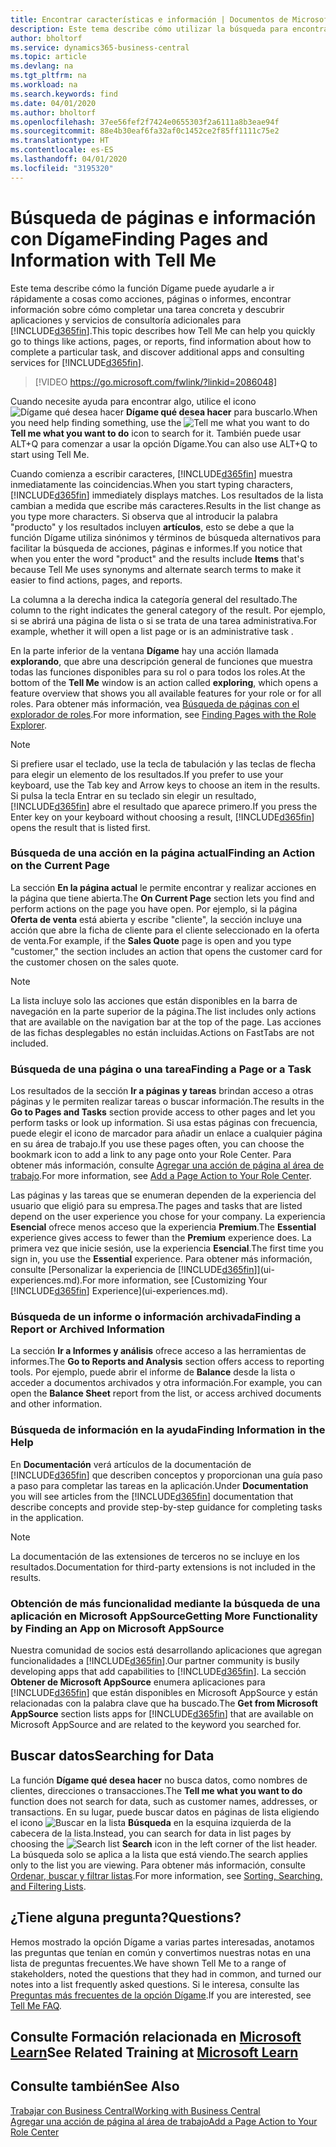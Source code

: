 ```yaml
---
title: Encontrar características e información | Documentos de Microsoft
description: Este tema describe cómo utilizar la búsqueda para encontrar acciones, páginas, informes, documentación y datos, así como otras aplicaciones y servicios de consultoría.
author: bholtorf
ms.service: dynamics365-business-central
ms.topic: article
ms.devlang: na
ms.tgt_pltfrm: na
ms.workload: na
ms.search.keywords: find
ms.date: 04/01/2020
ms.author: bholtorf
ms.openlocfilehash: 37ee56fef2f7424e0655303f2a6111a8b3eae94f
ms.sourcegitcommit: 88e4b30eaf6fa32af0c1452ce2f85ff1111c75e2
ms.translationtype: HT
ms.contentlocale: es-ES
ms.lasthandoff: 04/01/2020
ms.locfileid: "3195320"
---
```

# <a name="finding-pages-and-information-with-tell-me"></a><span data-ttu-id="32a22-103">Búsqueda de páginas e información con Dígame</span><span class="sxs-lookup"><span data-stu-id="32a22-103">Finding Pages and Information with Tell Me</span></span>  
<span data-ttu-id="32a22-104">Este tema describe cómo la función Dígame puede ayudarle a ir rápidamente a cosas como acciones, páginas o informes, encontrar información sobre cómo completar una tarea concreta y descubrir aplicaciones y servicios de consultoría adicionales para [!INCLUDE[d365fin](includes/d365fin_md.md)].</span><span class="sxs-lookup"><span data-stu-id="32a22-104">This topic describes how Tell Me can help you quickly go to things like actions, pages, or reports, find information about how to complete a particular task, and discover additional apps and consulting services for [!INCLUDE[d365fin](includes/d365fin_md.md)].</span></span>  


> [!VIDEO https://go.microsoft.com/fwlink/?linkid=2086048]

<span data-ttu-id="32a22-105">Cuando necesite ayuda para encontrar algo, utilice el icono ![Dígame qué desea hacer](media/ui-search/search.png "Buscar página o informe") **Dígame qué desea hacer** para buscarlo.</span><span class="sxs-lookup"><span data-stu-id="32a22-105">When you need help finding something, use the ![Tell me what you want to do](media/ui-search/search.png "Search for Page or Report") **Tell me what you want to do** icon to search for it.</span></span> <span data-ttu-id="32a22-106">También puede usar ALT+Q para comenzar a usar la opción Dígame.</span><span class="sxs-lookup"><span data-stu-id="32a22-106">You can also use ALT+Q to start using Tell Me.</span></span>

<span data-ttu-id="32a22-107">Cuando comienza a escribir caracteres, [!INCLUDE[d365fin](includes/d365fin_md.md)] muestra inmediatamente las coincidencias.</span><span class="sxs-lookup"><span data-stu-id="32a22-107">When you start typing characters, [!INCLUDE[d365fin](includes/d365fin_md.md)] immediately displays matches.</span></span> <span data-ttu-id="32a22-108">Los resultados de la lista cambian a medida que escribe más caracteres.</span><span class="sxs-lookup"><span data-stu-id="32a22-108">Results in the list change as you type more characters.</span></span> <span data-ttu-id="32a22-109">Si observa que al introducir la palabra "producto" y los resultados incluyen **artículos**, esto se debe a que la función Dígame utiliza sinónimos y términos de búsqueda alternativos para facilitar la búsqueda de acciones, páginas e informes.</span><span class="sxs-lookup"><span data-stu-id="32a22-109">If you notice that when you enter the word "product" and the results include **Items** that's because Tell Me uses synonyms and alternate search terms to make it easier to find actions, pages, and reports.</span></span>

<span data-ttu-id="32a22-110">La columna a la derecha indica la categoría general del resultado.</span><span class="sxs-lookup"><span data-stu-id="32a22-110">The column to the right indicates the general category of the result.</span></span> <span data-ttu-id="32a22-111">Por ejemplo, si se abrirá una página de lista o si se trata de una tarea administrativa.</span><span class="sxs-lookup"><span data-stu-id="32a22-111">For example, whether it will open a list page or is an administrative task .</span></span>  

<span data-ttu-id="32a22-112">En la parte inferior de la ventana **Dígame** hay una acción llamada **explorando**, que abre una descripción general de funciones que muestra todas las funciones disponibles para su rol o para todos los roles.</span><span class="sxs-lookup"><span data-stu-id="32a22-112">At the bottom of the **Tell Me** window is an action called **exploring**, which opens a feature overview that shows you all available features for your role or for all roles.</span></span> <span data-ttu-id="32a22-113">Para obtener más información, vea [Búsqueda de páginas con el explorador de roles](ui-role-explorer.md).</span><span class="sxs-lookup"><span data-stu-id="32a22-113">For more information, see [Finding Pages with the Role Explorer](ui-role-explorer.md).</span></span>

> [!NOTE]  
>   <span data-ttu-id="32a22-114">Si prefiere usar el teclado, use la tecla de tabulación y las teclas de flecha para elegir un elemento de los resultados.</span><span class="sxs-lookup"><span data-stu-id="32a22-114">If you prefer to use your keyboard, use the Tab key and Arrow keys to choose an item in the results.</span></span> <span data-ttu-id="32a22-115">Si pulsa la tecla Entrar en su teclado sin elegir un resultado, [!INCLUDE[d365fin](includes/d365fin_md.md)] abre el resultado que aparece primero.</span><span class="sxs-lookup"><span data-stu-id="32a22-115">If you press the Enter key on your keyboard without choosing a result, [!INCLUDE[d365fin](includes/d365fin_md.md)] opens the result that is listed first.</span></span>

### <a name="finding-an-action-on-the-current-page"></a><span data-ttu-id="32a22-116">Búsqueda de una acción en la página actual</span><span class="sxs-lookup"><span data-stu-id="32a22-116">Finding an Action on the Current Page</span></span>
<span data-ttu-id="32a22-117">La sección **En la página actual** le permite encontrar y realizar acciones en la página que tiene abierta.</span><span class="sxs-lookup"><span data-stu-id="32a22-117">The **On Current Page** section lets you find and perform actions on the page you have open.</span></span> <span data-ttu-id="32a22-118">Por ejemplo, si la página **Oferta de venta** está abierta y escribe "cliente", la sección incluye una acción que abre la ficha de cliente para el cliente seleccionado en la oferta de venta.</span><span class="sxs-lookup"><span data-stu-id="32a22-118">For example, if the **Sales Quote** page is open and you type "customer," the section includes an action that opens the customer card for the customer chosen on the sales quote.</span></span>

> [!NOTE]  
>   <span data-ttu-id="32a22-119">La lista incluye solo las acciones que están disponibles en la barra de navegación en la parte superior de la página.</span><span class="sxs-lookup"><span data-stu-id="32a22-119">The list includes only actions that are available on the navigation bar at the top of the page.</span></span> <span data-ttu-id="32a22-120">Las acciones de las fichas desplegables no están incluidas.</span><span class="sxs-lookup"><span data-stu-id="32a22-120">Actions on FastTabs are not included.</span></span>  

### <a name="finding-a-page-or-a-task"></a><span data-ttu-id="32a22-121">Búsqueda de una página o una tarea</span><span class="sxs-lookup"><span data-stu-id="32a22-121">Finding a Page or a Task</span></span>
<span data-ttu-id="32a22-122">Los resultados de la sección **Ir a páginas y tareas** brindan acceso a otras páginas y le permiten realizar tareas o buscar información.</span><span class="sxs-lookup"><span data-stu-id="32a22-122">The results in the **Go to Pages and Tasks** section provide access to other pages and let you perform tasks or look up information.</span></span> <span data-ttu-id="32a22-123">Si usa estas páginas con frecuencia, puede elegir el icono de marcador para añadir un enlace a cualquier página en su área de trabajo.</span><span class="sxs-lookup"><span data-stu-id="32a22-123">If you use these pages often, you can choose the bookmark icon to add a link to any page onto your Role Center.</span></span> <span data-ttu-id="32a22-124">Para obtener más información, consulte [Agregar una acción de página al área de trabajo](ui-bookmarks.md).</span><span class="sxs-lookup"><span data-stu-id="32a22-124">For more information, see [Add a Page Action to Your Role Center](ui-bookmarks.md).</span></span>

<span data-ttu-id="32a22-125">Las páginas y las tareas que se enumeran dependen de la experiencia del usuario que eligió para su empresa.</span><span class="sxs-lookup"><span data-stu-id="32a22-125">The pages and tasks that are listed depend on the user experience you chose for your company.</span></span> <span data-ttu-id="32a22-126">La experiencia **Esencial** ofrece menos acceso que la experiencia **Premium**.</span><span class="sxs-lookup"><span data-stu-id="32a22-126">The **Essential** experience gives access to fewer than the **Premium** experience does.</span></span> <span data-ttu-id="32a22-127">La primera vez que inicie sesión, use la experiencia **Esencial**.</span><span class="sxs-lookup"><span data-stu-id="32a22-127">The first time you sign in, you use the **Essential** experience.</span></span> <span data-ttu-id="32a22-128">Para obtener más información, consulte [Personalizar la experiencia de [!INCLUDE[d365fin](includes/d365fin_md.md)]](ui-experiences.md).</span><span class="sxs-lookup"><span data-stu-id="32a22-128">For more information, see [Customizing Your [!INCLUDE[d365fin](includes/d365fin_md.md)] Experience](ui-experiences.md).</span></span>

### <a name="finding-a-report-or-archived-information"></a><span data-ttu-id="32a22-129">Búsqueda de un informe o información archivada</span><span class="sxs-lookup"><span data-stu-id="32a22-129">Finding a Report or Archived Information</span></span>
<span data-ttu-id="32a22-130">La sección **Ir a Informes y análisis** ofrece acceso a las herramientas de informes.</span><span class="sxs-lookup"><span data-stu-id="32a22-130">The **Go to Reports and Analysis** section offers access to reporting tools.</span></span> <span data-ttu-id="32a22-131">Por ejemplo, puede abrir el informe de **Balance** desde la lista o acceder a documentos archivados y otra información.</span><span class="sxs-lookup"><span data-stu-id="32a22-131">For example, you can open the **Balance Sheet** report from the list, or access archived documents and other information.</span></span>  

### <a name="finding-information-in-the-help"></a><span data-ttu-id="32a22-132">Búsqueda de información en la ayuda</span><span class="sxs-lookup"><span data-stu-id="32a22-132">Finding Information in the Help</span></span>
<span data-ttu-id="32a22-133">En **Documentación** verá artículos de la documentación de [!INCLUDE[d365fin](includes/d365fin_md.md)] que describen conceptos y proporcionan una guía paso a paso para completar las tareas en la aplicación.</span><span class="sxs-lookup"><span data-stu-id="32a22-133">Under **Documentation** you will see articles from the [!INCLUDE[d365fin](includes/d365fin_md.md)] documentation that describe concepts and provide step-by-step guidance for completing tasks in the application.</span></span>    

> [!NOTE]  
> <span data-ttu-id="32a22-134">La documentación de las extensiones de terceros no se incluye en los resultados.</span><span class="sxs-lookup"><span data-stu-id="32a22-134">Documentation for third-party extensions is not included in the results.</span></span>

### <a name="getting-more-functionality-by-finding-an-app-on-microsoft-appsource"></a><span data-ttu-id="32a22-135">Obtención de más funcionalidad mediante la búsqueda de una aplicación en Microsoft AppSource</span><span class="sxs-lookup"><span data-stu-id="32a22-135">Getting More Functionality by Finding an App on Microsoft AppSource</span></span>
<span data-ttu-id="32a22-136">Nuestra comunidad de socios está desarrollando aplicaciones que agregan funcionalidades a [!INCLUDE[d365fin](includes/d365fin_md.md)].</span><span class="sxs-lookup"><span data-stu-id="32a22-136">Our partner community is busily developing apps that add capabilities to [!INCLUDE[d365fin](includes/d365fin_md.md)].</span></span> <span data-ttu-id="32a22-137">La sección **Obtener de Microsoft AppSource** enumera aplicaciones para [!INCLUDE[d365fin](includes/d365fin_md.md)] que están disponibles en Microsoft AppSource y están relacionadas con la palabra clave que ha buscado.</span><span class="sxs-lookup"><span data-stu-id="32a22-137">The **Get from Microsoft AppSource** section lists apps for [!INCLUDE[d365fin](includes/d365fin_md.md)] that are available on Microsoft AppSource and are related to the keyword you searched for.</span></span>

## <a name="searching-for-data"></a><span data-ttu-id="32a22-138">Buscar datos</span><span class="sxs-lookup"><span data-stu-id="32a22-138">Searching for Data</span></span>
<span data-ttu-id="32a22-139">La función **Dígame qué desea hacer** no busca datos, como nombres de clientes, direcciones o transacciones.</span><span class="sxs-lookup"><span data-stu-id="32a22-139">The **Tell me what you want to do** function does not search for data, such as customer names, addresses, or transactions.</span></span> <span data-ttu-id="32a22-140">En su lugar, puede buscar datos en páginas de lista eligiendo el icono ![Buscar en la lista](media/ui-search/search-list.png "Icono de lista de búsqueda") **Búsqueda** en la esquina izquierda de la cabecera de la lista.</span><span class="sxs-lookup"><span data-stu-id="32a22-140">Instead, you can search for data in list pages by choosing the ![Search list](media/ui-search/search-list.png "Search list icon") **Search** icon in the left corner of the list header.</span></span> <span data-ttu-id="32a22-141">La búsqueda solo se aplica a la lista que está viendo.</span><span class="sxs-lookup"><span data-stu-id="32a22-141">The search applies only to the list you are viewing.</span></span> <span data-ttu-id="32a22-142">Para obtener más información, consulte [Ordenar, buscar y filtrar listas](ui-enter-criteria-filters.md).</span><span class="sxs-lookup"><span data-stu-id="32a22-142">For more information, see [Sorting, Searching, and Filtering Lists](ui-enter-criteria-filters.md).</span></span>

## <a name="questions"></a><span data-ttu-id="32a22-143">¿Tiene alguna pregunta?</span><span class="sxs-lookup"><span data-stu-id="32a22-143">Questions?</span></span>
<span data-ttu-id="32a22-144">Hemos mostrado la opción Dígame a varias partes interesadas, anotamos las preguntas que tenían en común y convertimos nuestras notas en una lista de preguntas frecuentes.</span><span class="sxs-lookup"><span data-stu-id="32a22-144">We have shown Tell Me to a range of stakeholders, noted the questions that they had in common, and turned our notes into a list frequently asked questions.</span></span> <span data-ttu-id="32a22-145">Si le interesa, consulte las [Preguntas más frecuentes de la opción Dígame](ui-search-faq.md).</span><span class="sxs-lookup"><span data-stu-id="32a22-145">If you are interested, see [Tell Me FAQ](ui-search-faq.md).</span></span>

## <a name="see-related-training-at-microsoft-learn"></a><span data-ttu-id="32a22-146">Consulte Formación relacionada en [Microsoft Learn](/learn/modules/user-interface-dynamics-365-business-central/index)</span><span class="sxs-lookup"><span data-stu-id="32a22-146">See Related Training at [Microsoft Learn](/learn/modules/user-interface-dynamics-365-business-central/index)</span></span>

## <a name="see-also"></a><span data-ttu-id="32a22-147">Consulte también</span><span class="sxs-lookup"><span data-stu-id="32a22-147">See Also</span></span>
[<span data-ttu-id="32a22-148">Trabajar con Business Central</span><span class="sxs-lookup"><span data-stu-id="32a22-148">Working with Business Central</span></span>](ui-work-product.md)  
[<span data-ttu-id="32a22-149">Agregar una acción de página al área de trabajo</span><span class="sxs-lookup"><span data-stu-id="32a22-149">Add a Page Action to Your Role Center</span></span>](ui-bookmarks.md)
